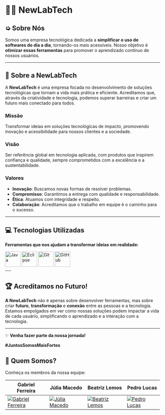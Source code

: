# 🧑‍💻 **NewLabTech** 

## ➭ Sobre Nós

Somos uma empresa tecnológica dedicada a **simplificar o uso de softwares do dia a dia**, tornando-os mais acessíveis. Nosso objetivo é **otimizar essas ferramentas** para promover o aprendizado contínuo de nossos usuários.

---

## 🌟 Sobre a NewLabTech
A **NewLabTech** é uma empresa focada no desenvolvimento de soluções tecnológicas que tornam a vida mais prática e eficiente. Acreditamos que, através da criatividade e tecnologia, podemos superar barreiras e criar um futuro mais conectado para todos.

### **Missão**
Transformar ideias em soluções tecnológicas de impacto, promovendo inovação e acessibilidade para nossos clientes e a sociedade.

### **Visão**
Ser referência global em tecnologia aplicada, com produtos que inspirem confiança e qualidade, sempre comprometidos com a excelência e a sustentabilidade.

### **Valores**
- **Inovação**: Buscamos novas formas de resolver problemas.
- **Compromisso**: Garantimos a entrega com qualidade e responsabilidade.
- **Ética**: Atuamos com integridade e respeito.
- **Colaboração**: Acreditamos que o trabalho em equipe é o caminho para o sucesso.

---

## 💻 **Tecnologias Utilizadas**

**Ferramentas que nos ajudam a transformar ideias em realidade:**

<div>
  <img width="50" src="https://cdn.jsdelivr.net/gh/devicons/devicon@latest/icons/java/java-original.svg" alt="Java"/>
  <img width="50" src="https://cdn.jsdelivr.net/gh/devicons/devicon@latest/icons/eclipse/eclipse-original.svg" alt="Eclipse"/>
  <img width="50" src="https://cdn.jsdelivr.net/gh/devicons/devicon@latest/icons/git/git-original.svg" alt="Git"/>
  <img width="50" src="https://cdn.jsdelivr.net/gh/devicons/devicon@latest/icons/github/github-original.svg" alt="GitHub"/>
</div>
---


## 🏆 **Acreditamos no Futuro!**

**A NewLabTech** não é apenas sobre desenvolver ferramentas, mas sobre criar **futuro**, **transformação** e **conexão** entre as pessoas e a tecnologia. Estamos empolgados em ver como nossas soluções podem impactar a vida de cada usuário, simplificando o aprendizado e a interação com a tecnologia.

---

✨ **Venha fazer parte da nossa jornada!**

**#JuntosSomosMaisFortes**

## 👥 Quem Somos?

Conheça os membros da nossa equipe:

| **Gabriel Ferreira** | **Júlia Macedo** | **Beatriz Lemos** | **Pedro Lucas** |
|---|---|---|---|
| [![Gabriel Ferreira](https://avatars.githubusercontent.com/Gabrielzab?s=300)](https://github.com/Gabrielzab) | [![Júlia Macedo](https://avatars.githubusercontent.com/juliamacedo63?s=140)](https://github.com/juliamacedo63) | [![Beatriz Lemos](https://avatars.githubusercontent.com/BeatrizLemoss?s=140)](https://github.com/BeatrizLemoss) | [![Pedro Lucas](https://avatars.githubusercontent.com/pedro-2603?s=140)](https://github.com/pedro-2603) |
